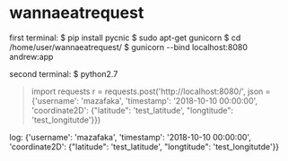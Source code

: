 # wannaeatrequest

first terminal:
$ pip install pycnic
$ sudo apt-get gunicorn
$ cd /home/user/wannaeatrequest/
$ gunicorn --bind localhost:8080 andrew:app

second terminal:
$ python2.7
> import requests
> r = requests.post('http://localhost:8080/', json = {'username': 'mazafaka', 'timestamp': '2018-10-10 00:00:00', 'coordinate2D': {"latitude": 'test_latitude', "longtitude": 'test_longitutde'}})

log:
{'username': 'mazafaka', 'timestamp': '2018-10-10 00:00:00', 'coordinate2D': {"latitude": 'test_latitude', "longtitude": 'test_longitutde'}}

